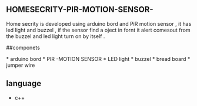 ## HOMESECRITY-PIR-MOTION-SENSOR-
<P> Home secrity  is developed using arduino bord and PiR motion sensor , it has led light and buzzel , if the sensor find a oject  in fornt it  alert comesout from the buzzel and  led light turn on by itself .</p>

##componets 
           <p>* arduino bord
            * PIR -MOTION SENSOR
            * LED light
            * buzzel 
            * bread board
            * jumper wire</P>
            
            
## language  
 * c++


